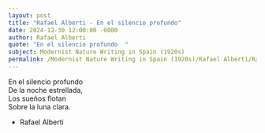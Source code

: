 ```yaml
---
layout: post
title: "Rafael Alberti - En el silencio profundo"
date: 2024-12-30 12:00:00 -0000
author: Rafael Alberti
quote: "En el silencio profundo  "
subject: Modernist Nature Writing in Spain (1920s)
permalink: /Modernist Nature Writing in Spain (1920s)/Rafael Alberti/Rafael Alberti - En el silencio profundo
---
```


En el silencio profundo  
De la noche estrellada,  
Los sueños flotan  
Sobre la luna clara.

- Rafael Alberti
